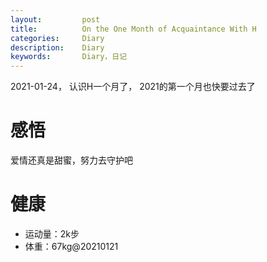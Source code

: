 ```yaml
---
layout:     	post
title:      	On the One Month of Acquaintance With H
categories: 	Diary
description:   	Diary
keywords: 		Diary，日记 
---
```


2021-01-24， 认识H一个月了， 2021的第一个月也快要过去了

# 感悟

爱情还真是甜蜜，努力去守护吧

# 健康

- 运动量：2k步
- 体重：67kg@20210121





































 

